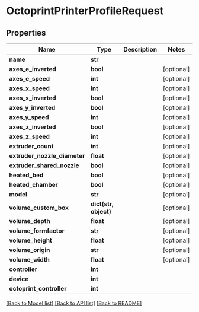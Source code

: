 # OctoprintPrinterProfileRequest


## Properties
Name | Type | Description | Notes
------------ | ------------- | ------------- | -------------
**name** | **str** |  | 
**axes_e_inverted** | **bool** |  | [optional] 
**axes_e_speed** | **int** |  | [optional] 
**axes_x_speed** | **int** |  | [optional] 
**axes_x_inverted** | **bool** |  | [optional] 
**axes_y_inverted** | **bool** |  | [optional] 
**axes_y_speed** | **int** |  | [optional] 
**axes_z_inverted** | **bool** |  | [optional] 
**axes_z_speed** | **int** |  | [optional] 
**extruder_count** | **int** |  | [optional] 
**extruder_nozzle_diameter** | **float** |  | [optional] 
**extruder_shared_nozzle** | **bool** |  | [optional] 
**heated_bed** | **bool** |  | [optional] 
**heated_chamber** | **bool** |  | [optional] 
**model** | **str** |  | [optional] 
**volume_custom_box** | **dict(str, object)** |  | [optional] 
**volume_depth** | **float** |  | [optional] 
**volume_formfactor** | **str** |  | [optional] 
**volume_height** | **float** |  | [optional] 
**volume_origin** | **str** |  | [optional] 
**volume_width** | **float** |  | [optional] 
**controller** | **int** |  | 
**device** | **int** |  | 
**octoprint_controller** | **int** |  | 

[[Back to Model list]](../README.md#documentation-for-models) [[Back to API list]](../README.md#documentation-for-api-endpoints) [[Back to README]](../README.md)


